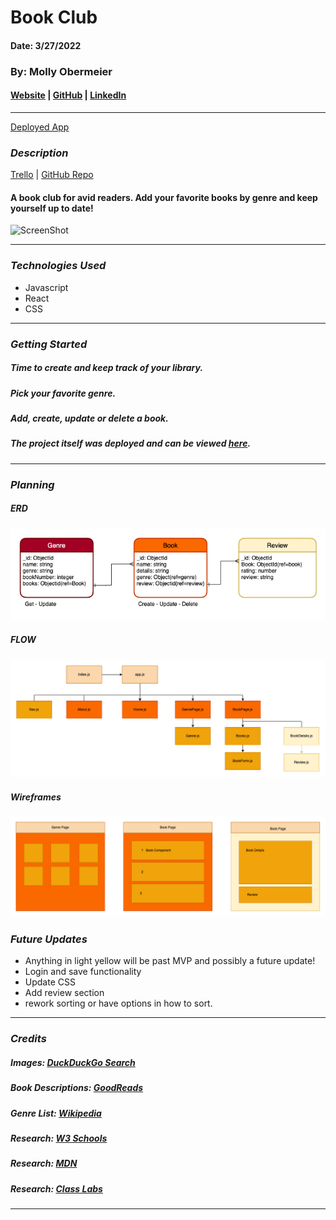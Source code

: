 # Book Club

#### Date: 3/27/2022

### By: Molly Obermeier

#### [Website](https://obermeiermol.myportfolio.com/) | [GitHub](https://github.com/Tamollyo) | [LinkedIn](https://www.linkedin.com/in/marie-obermeier-6b6b03158/)

---

[Deployed App](https://bookcluapp.herokuapp.com/)

### **_Description_**

[Trello](https://trello.com/b/yADplCP5/book-club) | [GitHub Repo](https://github.com/Tamollyo/BookClub)

#### A book club for avid readers. Add your favorite books by genre and keep yourself up to date!

![ScreenShot](https://i.imgur.com/9nd1rAD.png)

---

### **_Technologies Used_**

- Javascript
- React
- CSS

---

### **_Getting Started_**

##### Time to create and keep track of your library.

##### Pick your favorite genre.

##### Add, create, update or delete a book.

##### The project itself was deployed and can be viewed [here](URL).

---

### **_Planning_**

##### ERD

![ERD](assets/img/ERDPractice3.png)

##### FLOW

![Flow](assets/img/ERDPractice.png)

##### Wireframes

![Wireframe](assets/img/ERDPractice2.png)

### **_Future Updates_**

- Anything in light yellow will be past MVP and possibly a future update!
- Login and save functionality
- Update CSS
- Add review section
- rework sorting or have options in how to sort.

---

### **_Credits_**

##### Images: [DuckDuckGo Search](http://www.duckduckgo.com)

##### Book Descriptions: [GoodReads](https://www.goodreads.com/)

##### Genre List: [Wikipedia](https://en.wikipedia.org/wiki/List_of_genres)

##### Research: [W3 Schools](https://www.w3schools.com/)

##### Research: [MDN](https://developer.mozilla.org/en-US/docs/Web/JavaScript/Reference/Global_Objects/Array/forEach)

##### Research: [Class Labs]('')

---
